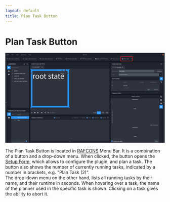```yaml
---
layout: default
title: Plan Task Button
---
```

# Plan Task Button
![The Plan Task Button](../../assets/images/documentation/PlanTaskButton.png "The Location of The Plan Task Button")


The Plan Task Button is located in [RAFCONS](https://dlr-rm.github.io/RAFCON/) Menu Bar. It is a combination of a button and a drop-down menu. When clicked, the button opens the [Setup Form](/PlanningSetupForm.md), which allows to configure the plugin, and plan a task. The button also shows the number of currently running tasks, indicated by a number in brackets, e.g. "Plan Task (2)".  
The drop-down menu on the other hand, lists all running tasks by their name, and their runtime in seconds. When hovering over a task, the name of the planner used in the specific task is shown. Clicking on a task gives the ability to abort it.
